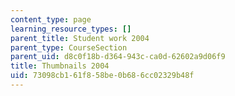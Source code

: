 ```yaml
---
content_type: page
learning_resource_types: []
parent_title: Student work 2004
parent_type: CourseSection
parent_uid: d8c0f18b-d364-943c-ca0d-62602a9d06f9
title: Thumbnails 2004
uid: 73098cb1-61f8-58be-0b68-6cc02329b48f
---
```

